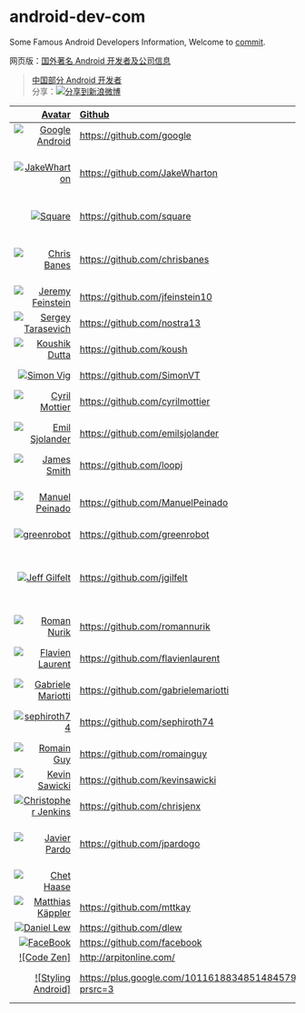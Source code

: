 android-dev-com  
==========  
Some Famous Android Developers Information,  Welcome to [commit](https://github.com/android-cn/android-dev-com/wiki "Standard of adding and editing content").  

网页版：[国外著名 Android 开发者及公司信息 ](http://codekk.com/blogs/detail/codeKK/%E5%9B%BD%E5%A4%96%E8%91%97%E5%90%8D%20Android%20%E5%BC%80%E5%8F%91%E8%80%85%E5%8F%8A%E5%85%AC%E5%8F%B8%E4%BF%A1%E6%81%AF)  
>[中国部分 Android 开发者](https://github.com/android-cn/android-dev-cn)  
>分享：<a href="http://service.weibo.com/share/share.php?url=https%3A%2F%2Fgithub.com%2Fandroid-cn%2Fandroid-dev-com&title=%E5%9B%BD%E5%A4%96%E8%91%97%E5%90%8D+Android+%E5%BC%80%E5%8F%91%E8%80%85+Github+%E5%92%8C%E5%8D%9A%E5%AE%A2%E5%9C%B0%E5%9D%80%EF%BC%8C%E6%AC%A2%E8%BF%8E%E8%A1%A5%E5%85%85%E5%92%8C%E6%8E%A8%E8%8D%90+%40Trinea+&appkey=1657413438&searchPic=true" target="_blank" title="分享到新浪微博" style="width:100%"><img src="http://farm8.staticflickr.com/7342/13103239365_e5cd37fbac_o.png" title="分享到新浪微博"/>  

Avatar  | Github | Blog | Description
-------------: | :------------- | :------------- | :------------- 
![Google Android](https://avatars3.githubusercontent.com/u/1342004?s=80 "Google Android") | https://github.com/google | http://android-developers.blogspot.com/ |  Google Android Developers Blog
![JakeWharton](https://avatars0.githubusercontent.com/u/66577?s=80 "JakeWharton") | https://github.com/JakeWharton | http://jakewharton.com/ |  ActionBarSherlock, Android-ViewPagerIndicator, Nine Old Androids, butterknife
![Square](https://avatars0.githubusercontent.com/u/82592?s=80 "Square") | https://github.com/square   | http://square.github.io/ | okhttp, fest-android, android-times-square, picasso, dagger, spoon
![Chris Banes](https://avatars3.githubusercontent.com/u/227486?s=80 "Chris Banes")  | https://github.com/chrisbanes | http://chris.banes.me/ | ActionBar-PullToRefresh, PhotoView, Android-BitmapCache, Android-PullToRefresh
![Jeremy Feinstein](https://avatars0.githubusercontent.com/u/1269143?s=80 "Jeremy Feinstein") | https://github.com/jfeinstein10 | http://jeremyfeinstein.com/ | SlidingMenu, JazzyViewPager
![Sergey Tarasevich](https://avatars3.githubusercontent.com/u/1223348?s=80 "Sergey Tarasevich") | https://github.com/nostra13 | http://nostra13android.blogspot.com/ | Android-Universal-Image-Loader
![Koushik Dutta](https://avatars3.githubusercontent.com/u/73924?s=80 "Koushik Dutta") | https://github.com/koush   | http://koush.com/  | Superuser, AndroidAsync, UrlImageViewHelper  
![Simon Vig](https://avatars2.githubusercontent.com/u/549365?s=80 "Simon Vig") | https://github.com/SimonVT |  http://simonvt.net/ | android-menudrawer, MessageBar 
![Cyril Mottier](https://avatars1.githubusercontent.com/u/92794?s=80 "Cyril Mottier") | https://github.com/cyrilmottier |  http://cyrilmottier.com/ | GreenDroid, Polaris
![Emil Sjolander](https://avatars2.githubusercontent.com/u/1525924?s=80 "Emil Sjolander") | https://github.com/emilsjolander |  http://emilsjolander.se/ | StickyListHeaders, sprinkles, android-FlipView
![James Smith](https://avatars1.githubusercontent.com/u/104009?s=80 "James Smith") | https://github.com/loopj | http://loopj.com | android-async-http
![Manuel Peinado](https://avatars2.githubusercontent.com/u/2700015?s=80 "Manuel Peinado") |  https://github.com/ManuelPeinado  |   | FadingActionBar, GlassActionBar, RefreshActionItem, QuickReturnHeader
![greenrobot](https://avatars2.githubusercontent.com/u/242242?s=80 "greenrobot") | https://github.com/greenrobot | http://greenrobot.de/  | greenDAO, EventBus
![Jeff Gilfelt](https://avatars0.githubusercontent.com/u/175697?s=80 "Jeff Gilfelt") |  https://github.com/jgilfelt  |  http://jeffgilfelt.com  |  android-mapviewballoons, android-viewbadger, android-actionbarstylegenerator, android-sqlite-asset-helper
![Roman Nurik](https://avatars0.githubusercontent.com/u/100155?s=80 "Roman Nurik") | https://github.com/romannurik | http://roman.nurik.net/ | muzei, Android-SwipeToDismiss
![Flavien Laurent](https://avatars1.githubusercontent.com/u/4429434?s=80 "Flavien Laurent") | https://github.com/flavienlaurent | http://www.flavienlaurent.com | NotBoringActionBar, datetimepicker, discrollview
![Gabriele Mariotti](https://avatars0.githubusercontent.com/u/2583078?s=80 "Gabriele Mariotti") | https://github.com/gabrielemariotti | http://gmariotti.blogspot.it | cardslib, colorpickercollection
![sephiroth74](https://avatars0.githubusercontent.com/u/823858?s=80 "sephiroth74") | https://github.com/sephiroth74 |  http://www.sephiroth.it/ | ImageViewZoom, HorizontalVariableListView, AndroidWheel, purePDF
![Romain Guy](https://avatars0.githubusercontent.com/u/869684?s=80 "Romain Guy") | https://github.com/romainguy |  http://www.curious-creature.org   |  ViewServer
![Kevin Sawicki](https://avatars1.githubusercontent.com/u/671378?s=80 "Kevin Sawicki") | https://github.com/kevinsawicki | https://twitter.com/kevinsawicki | http-request
![Christopher Jenkins](https://avatars0.githubusercontent.com/u/1167793?s=80 "Christopher Jenkins") | https://github.com/chrisjenx | http://about.me/chris.jenkins | Calligraphy, ParallaxScrollView
![Javier Pardo](https://avatars0.githubusercontent.com/u/1172221?s=80 "Javier Pardo") |  https://github.com/jpardogo | http://jpardogo.com | ListBuddies, FlabbyListView, GoogleProgressBar, FadingActionBar
![Chet Haase](https://lh4.googleusercontent.com/-alRF2kfXilM/AAAAAAAAAAI/AAAAAAAAH4U/1yMUbANZ_YY/s80-c/photo.jpg "Chet Haase")  |    |  http://graphics-geek.blogspot.com/ | Android framework UI team
![Matthias Käppler](https://avatars2.githubusercontent.com/u/102802?s=80 "Matthias Käppler") | https://github.com/mttkay | http://mttkay.github.io/ | signpost
![Daniel Lew](https://avatars3.githubusercontent.com/u/514850?s=80 "Daniel Lew") | https://github.com/dlew | http://blog.danlew.net/ | Android Tips
![FaceBook](https://avatars0.githubusercontent.com/u/69631?v=3&s=80 "FaceBook") | https://github.com/facebook | https://code.facebook.com/mobile/ | buck
![Code Zen] | http://arpitonline.com/ | http://arpitonline.com/ | iOS Android
![Styling Android] | https://plus.google.com/101161883485148457960?prsrc=3 | https://blog.stylingandroid.com/ | A techical guide to to improving the UI and UX Android apps
